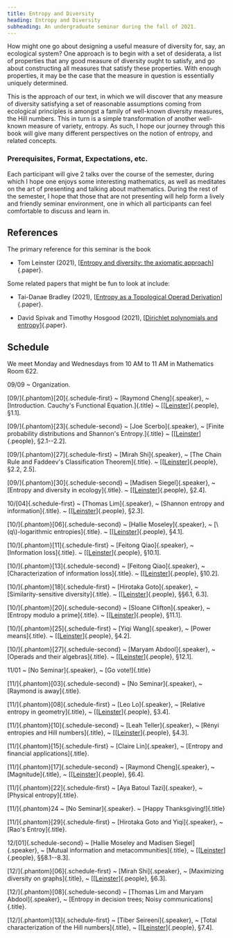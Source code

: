 ```yaml
---
title: Entropy and Diversity
heading: Entropy and Diversity
subheading: An undergraduate seminar during the fall of 2021.
---
```


How might one go about designing a useful measure of diversity for, say, an
ecological system? One approach is to begin with a set of desiderata, a list of
properties that any good measure of diversity ought to satisfy, and go about
constructing all measures that satisfy these properties. With enough properties,
it may be the case that the measure in question is essentially uniquely
determined.

This is the approach of our text, in which we will discover that any measure of
diversity satisfying a set of reasonable assumptions coming from ecological
principles is amongst a family of well-known diversity measures, the Hill
numbers. This in turn is a simple transformation of another well-known measure
of variety, entropy. As such, I hope our journey through this book will give
many different perspectives on the notion of entropy, and related concepts.

### Prerequisites, Format, Expectations, etc.

Each participant will give 2 talks over the course of the semester, during which
I hope one enjoys some interesting mathematics, as well as meditates on the art
of presenting and talking about mathematics. During the rest of the semester,
I hope that those that are not presenting will help form a lively and friendly
seminar environment, one in which all participants can feel comfortable to
discuss and learn in.

## References

The primary reference for this seminar is the book

* Tom Leinster (2021),
[[Entropy and diversity: the axiomatic approach][Leinster]]{.paper}.

Some related papers that might be fun to look at include:

* Tai-Danae Bradley (2021),
[[Entropy as a Topological Operad Derivation](https://arxiv.org/abs/2107.09581)]{.paper}.

* David Spivak and Timothy Hosgood (2021),
[[Dirichlet polynomials and entropy](https://arxiv.org/abs/2107.04832)]{.paper}.


## Schedule

We meet Monday and Wednesdays from 10 AM to 11 AM in Mathematics Room 622.

09/09
  ~ Organization.

[09/]{.phantom}[20]{.schedule-first}
  ~ [Raymond Cheng]{.speaker},
  ~ [Introduction. Cauchy's Functional Equation.]{.title}
  ~ \[[[Leinster][Leinster]]{.people}, §1.1].

[09/]{.phantom}[23]{.schedule-second}
  ~ [Joe Scerbo]{.speaker},
  ~ [Finite probability distributions and Shannon's Entropy.]{.title}
  ~ \[[[Leinster][Leinster]]{.people}, §2.1--2.2].

[09/]{.phantom}[27]{.schedule-first}
  ~ [Mirah Shi]{.speaker},
  ~ [The Chain Rule and Faddeev's Classification Theorem]{.title}.
  ~ \[[[Leinster][Leinster]]{.people}, §2.2, 2.5].

[09/]{.phantom}[30]{.schedule-second}
  ~ [Madisen Siegel]{.speaker},
  ~ [Entropy and diversity in ecology]{.title}.
  ~ \[[[Leinster][Leinster]]{.people}, §2.4].

10/[04]{.schedule-first}
  ~ [Thomas Lim]{.speaker},
  ~ [Shannon entropy and information]{.title}.
  ~ \[[[Leinster][Leinster]]{.people}, §2.3].

[10/]{.phantom}[06]{.schedule-second}
  ~ [Hallie Moseley]{.speaker},
  ~ [\\(q\\)-logarithmic entropies]{.title}.
  ~ \[[[Leinster][Leinster]]{.people}, §4.1].

[10/]{.phantom}[11]{.schedule-first}
  ~ [Feitong Qiao]{.speaker},
  ~ [Information loss]{.title}.
  ~ \[[[Leinster][Leinster]]{.people}, §10.1].

[10/]{.phantom}[13]{.schedule-second}
  ~ [Feitong Qiao]{.speaker},
  ~ [Characterization of information loss]{.title}.
  ~ \[[[Leinster][Leinster]]{.people}, §10.2].

[10/]{.phantom}[18]{.schedule-first}
  ~ [Hirotaka Goto]{.speaker},
  ~ [Similarity-sensitive diversity]{.title}.
  ~ \[[[Leinster][Leinster]]{.people}, §§6.1, 6.3].

[10/]{.phantom}[20]{.schedule-second}
  ~ [Sloane Clifton]{.speaker},
  ~ [Entropy modulo a prime]{.title}.
  ~ \[[[Leinster][Leinster]]{.people}, §11.1].

[10/]{.phantom}[25]{.schedule-first}
  ~ [Yiqi Wang]{.speaker},
  ~ [Power means]{.title}.
  ~ \[[[Leinster][Leinster]]{.people}, §4.2].

[10/]{.phantom}[27]{.schedule-second}
  ~ [Maryam Abdool]{.speaker},
  ~ [Operads and their algebras]{.title}.
  ~ \[[[Leinster][Leinster]]{.people}, §12.1].

11/01
  ~ [No Seminar]{.speaker},
  ~ [Go vote!]{.title}

[11/]{.phantom}[03]{.schedule-second}
  ~ [No Seminar]{.speaker},
  ~ [Raymond is away]{.title}.

[11/]{.phantom}[08]{.schedule-first}
  ~ [Leo Lo]{.speaker},
  ~ [Relative entropy in geometry]{.title},
  ~ \[[[Leinster][Leinster]]{.people}, §3.4].

[11/]{.phantom}[10]{.schedule-second}
  ~ [Leah Teller]{.speaker},
  ~ [Rényi entropies and Hill numbers]{.title},
  ~ \[[[Leinster][Leinster]]{.people}, §4.3].

[11/]{.phantom}[15]{.schedule-first}
  ~ [Claire Lin]{.speaker},
  ~ [Entropy and financial applications]{.title}.

[11/]{.phantom}[17]{.schedule-second}
  ~ [Raymond Cheng]{.speaker},
  ~ [Magnitude]{.title},
  ~ \[[[Leinster][Leinster]]{.people}, §6.4].

[11/]{.phantom}[22]{.schedule-first}
  ~ [Aya Batoul Tazi]{.speaker},
  ~ [Physical entropy]{.title}.

[11/]{.phantom}24
  ~ [No Seminar]{.speaker}.
  ~ [Happy Thanksgiving!]{.title}

[11/]{.phantom}[29]{.schedule-first}
  ~ [Hirotaka Goto and Yiqi]{.speaker},
  ~ [Rao's Entroy]{.title}.

12/[01]{.schedule-second}
  ~ [Hallie Moseley and Madisen Siegel]{.speaker},
  ~ [Mutual information and metacommunities]{.title},
  ~ \[[[Leinster][Leinster]]{.people}, §§8.1--8.3].

[12/]{.phantom}[06]{.schedule-first}
  ~ [Mirah Shi]{.speaker},
  ~ [Maximizing diversity on graphs]{.title},
  ~ \[[[Leinster][Leinster]]{.people}, §6.3].

[12/]{.phantom}[08]{.schedule-second}
  ~ [Thomas Lim and Maryam Abdool]{.speaker},
  ~ [Entropy in decision trees; Noisy communications]{.title}.

[12/]{.phantom}[13]{.schedule-first}
  ~ [Tiber Seireeni]{.speaker},
  ~ [Total characterization of the Hill numbers]{.title},
  ~ \[[[Leinster][Leinster]]{.people}, §7.4].


[Leinster]: <https://clio.columbia.edu/catalog/15636477>

